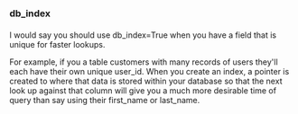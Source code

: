 ### db_index

####  

I would say you should use db_index=True when you have a field that is unique for faster lookups.

For example, if you a table customers with many records of users they'll each have their own unique user_id. When you
create an index, a pointer is created to where that data is stored within your database so that the next look up against
that column will give you a much more desirable time of query than say using their first_name or last_name.